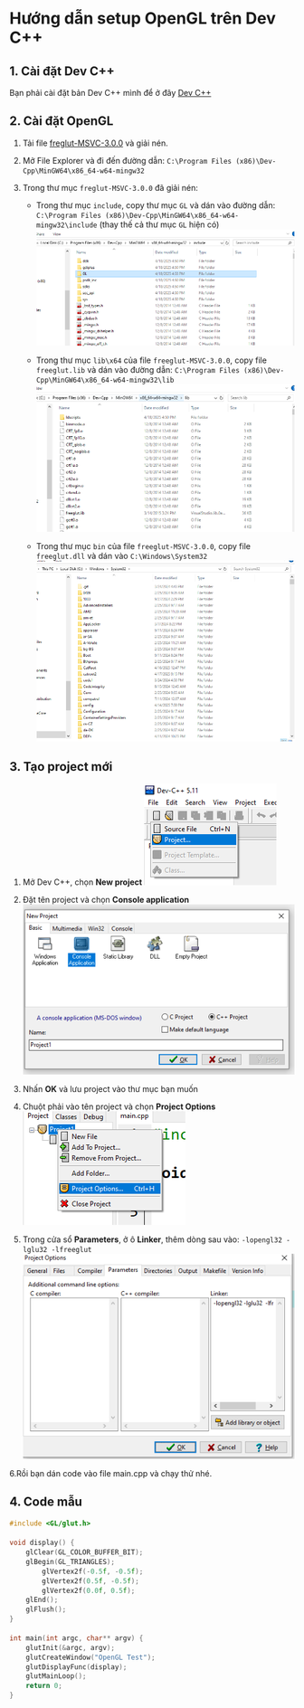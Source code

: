 # Hướng dẫn setup OpenGL trên Dev C++

## 1. Cài đặt Dev C++
Bạn phải cài đặt bản Dev C++ mình để ở đây
[Dev C++](https://github.com/megait004/install-GLUT-on-DevC-/tree/main/DEV%20C%2B%2B)

## 2. Cài đặt OpenGL
1. Tải file [freglut-MSVC-3.0.0](https://github.com/megait004/install-GLUT-on-DevC-/tree/main/freeglut-MSVC-3.0.0-2.mp/freeglut) và giải nén.

2. Mở File Explorer và đi đến đường dẫn: `C:\Program Files (x86)\Dev-Cpp\MinGW64\x86_64-w64-mingw32`

3. Trong thư mục `freglut-MSVC-3.0.0` đã giải nén:
   - Trong thư mục `include`, copy thư mục `GL` và dán vào đường dẫn: `C:\Program Files (x86)\Dev-Cpp\MinGW64\x86_64-w64-mingw32\include` (thay thế cả thư mục `GL` hiện có)
   ![Dán để thay thế cả thư mục GL này luôn](image.png)

   - Trong thư mục `lib\x64` của file `freeglut-MSVC-3.0.0`, copy file `freeglut.lib` và dán vào đường dẫn: `C:\Program Files (x86)\Dev-Cpp\MinGW64\x86_64-w64-mingw32\lib`
   ![Dán vào đây](image-1.png)

   - Trong thư mục `bin` của file `freeglut-MSVC-3.0.0`, copy file `freeglut.dll` và dán vào `C:\Windows\System32`
![Dán vào đây](image-6.png)

## 3. Tạo project mới
1. Mở Dev C++, chọn **New project**
   ![New project](image-2.png)

2. Đặt tên project và chọn **Console application**
   ![Console application](image-3.png)

3. Nhấn **OK** và lưu project vào thư mục bạn muốn

4. Chuột phải vào tên project và chọn **Project Options**
   ![Project Options](image-4.png)

5. Trong cửa sổ **Parameters**, ở ô **Linker**, thêm dòng sau vào: `-lopengl32 -lglu32 -lfreeglut`
   ![Linker parameters](image-5.png)

6.Rồi bạn dán code vào file main.cpp và chạy thử nhé.

## 4. Code mẫu
```c
#include <GL/glut.h>

void display() {
    glClear(GL_COLOR_BUFFER_BIT);
    glBegin(GL_TRIANGLES);
        glVertex2f(-0.5f, -0.5f);
        glVertex2f(0.5f, -0.5f);
        glVertex2f(0.0f, 0.5f);
    glEnd();
    glFlush();
}

int main(int argc, char** argv) {
    glutInit(&argc, argv);
    glutCreateWindow("OpenGL Test");
    glutDisplayFunc(display);
    glutMainLoop();
    return 0;
}
```
